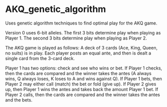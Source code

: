 # AKQ_genetic_algorithm
Uses genetic algorithm techniques to find optimal play for the AKQ game.

Version 0 uses 6-bit alleles. The first 3 bits determine play when playing as Player 1. The second 3 bits determine play when playing as Player 2.

The AKQ game is played as follows:
A deck of 3 cards (Ace, King, Queen, no suits) is in play. Each player posts an equal ante, and then is dealt a single card from the 3-card deck.

Player 1 has two options: check and see who wins or bet. If Player 1 checks, then the cards are compared and the winner takes the antes (A always wins, Q always loses, K loses to A and wins against Q). If Player 1 bets, then Player 2 may either call (match) the bet or fold (give up). If Player 2 gives up, then Player 1 wins the antes and takes back the amount Player 1 bet. If Player 2 calls, then the cards are compared and the winner takes the antes and the bets.
